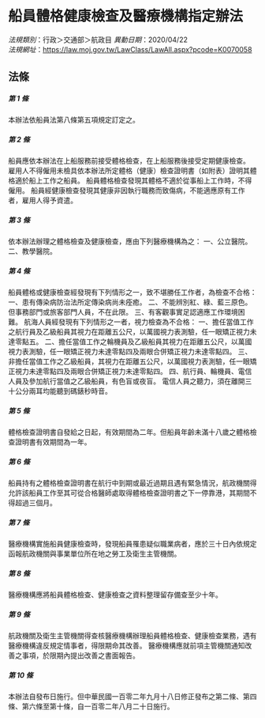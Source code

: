 # 船員體格健康檢查及醫療機構指定辦法

*法規類別*：行政＞交通部＞航政目
*異動日期*：2020/04/22  
*法規網址*：https://law.moj.gov.tw/LawClass/LawAll.aspx?pcode=K0070058



## 法條
##### 第 1 條
本辦法依船員法第八條第五項規定訂定之。

##### 第 2 條
船員應依本辦法在上船服務前接受體格檢查，在上船服務後接受定期健康檢查。
雇用人不得僱用未檢具依本辦法所定體格（健康）檢查證明書（如附表）證明其體格適於船上工作之船員。
船員體格檢查發現其體格不適於從事船上工作時，不得僱用。
船員經健康檢查發現其健康非因執行職務而致傷病，不能適應原有工作者，雇用人得予資遣。

##### 第 3 條
依本辦法辦理之體格檢查及健康檢查，應由下列醫療機構為之：
一、公立醫院。
二、教學醫院。

##### 第 4 條
船員體格或健康檢查經發現有下列情形之一，致不堪勝任工作者，為檢查不合格：
一、患有傳染病防治法所定傳染病尚未痊癒。
二、不能辨別紅、綠、藍三原色。但事務部門或旅客部門人員，不在此限。
三、有客觀事實足認適應工作環境困難。
航海人員經發現有下列情形之一者，視力檢查為不合格：
一、擔任當值工作之航行員及乙級船員其視力在距離五公尺，以萬國視力表測驗，任一眼矯正視力未達零點五。
二、擔任當值工作之輪機員及乙級船員其視力在距離五公尺，以萬國視力表測驗，任一眼矯正視力未達零點四及兩眼合併矯正視力未達零點四。
三、非擔任當值工作之乙級船員，其視力在距離五公尺，以萬國視力表測驗，任一眼矯正視力未達零點四及兩眼合併矯正視力未達零點四。
四、航行員、輪機員、電信人員及參加航行當值之乙級船員，有色盲或夜盲。
電信人員之聽力，須在離開三十公分兩耳均能聽到碼錶秒時音。

##### 第 5 條
體格檢查證明書自發給之日起，有效期間為二年。但船員年齡未滿十八歲之體格檢查證明書有效期間為一年。

##### 第 6 條
船員持有之體格檢查證明書在航行中到期或最近過期且遇有緊急情況，航政機關得允許該船員工作至其可從合格醫師處取得體格檢查證明書之下一停靠港，其期間不得超過三個月。

##### 第 7 條
醫療機構實施船員健康檢查時，發現船員罹患疑似職業病者，應於三十日內依規定函報航政機關與事業單位所在地之勞工及衛生主管機關。

##### 第 8 條
醫療機構應將船員體格檢查、健康檢查之資料整理留存備查至少十年。

##### 第 9 條
航政機關及衛生主管機關得查核醫療機構辦理船員體格檢查、健康檢查業務，遇有醫療機構違反規定情事者，得限期命其改善。
醫療機構應就前項主管機關通知改善之事項，於限期內提出改善之書面報告。

##### 第 10 條
本辦法自發布日施行。但中華民國一百零二年九月十八日修正發布之第二條、第四條、第六條至第十條，自一百零二年八月二十日施行。


